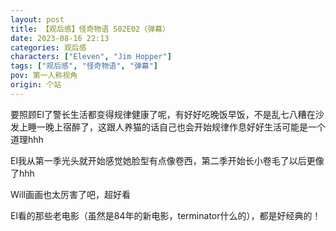 ```yaml
---
layout: post
title: 【观后感】怪奇物语 S02E02（弹幕）
date: 2023-08-16 22:13
categories: 观后感
characters: ["Eleven", "Jim Hopper"]
tags: ["观后感", "怪奇物语", "弹幕"]
pov: 第一人称视角
origin: 个站
---
```


要照顾El了警长生活都变得规律健康了呢，有好好吃晚饭早饭，不是乱七八糟在沙发上睡一晚上宿醉了，这跟人养猫的话自己也会开始规律作息好好生活可能是一个道理hhh

El我从第一季光头就开始感觉她脸型有点像卷西，第二季开始长小卷毛了以后更像了hhh

Will画画也太厉害了吧，超好看

El看的那些老电影（虽然是84年的新电影，terminator什么的），都是好经典的！
